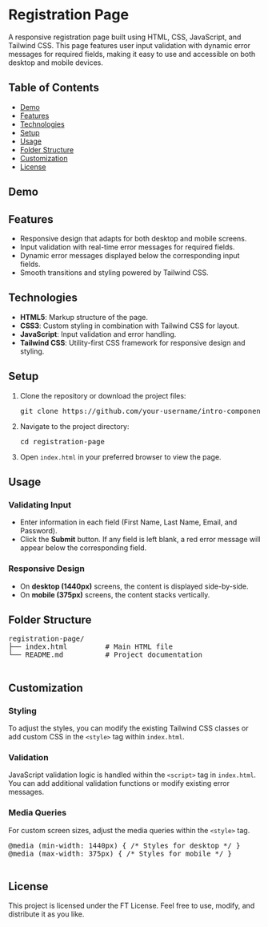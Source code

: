 <h1>Registration Page</h1>
 <p>
            A responsive registration page built using HTML, CSS, JavaScript, and Tailwind CSS. This page features user input validation with dynamic error messages for required fields, making it easy to use and accessible on both desktop and mobile devices.
        </p>

<h2>Table of Contents</h2>
<ul class="list-disc list-inside mb-6">
            <li><a href="#demo">Demo</a></li>
            <li><a href="#features">Features</a></li>
            <li><a href="#technologies">Technologies</a></li>
            <li><a href="#setup">Setup</a></li>
            <li><a href="#usage">Usage</a></li>
            <li><a href="#folder-structure">Folder Structure</a></li>
            <li><a href="#customization">Customization</a></li>
            <li><a href="#license">License</a></li>
        </ul>
<h2 id="demo" class="text-2xl font-semibold mt-8 mb-4">Demo</h2>

<h2 id="features" class="text-2xl font-semibold mt-8 mb-4">Features</h2>
        <ul class="list-disc list-inside mb-6">
            <li>Responsive design that adapts for both desktop and mobile screens.</li>
            <li>Input validation with real-time error messages for required fields.</li>
            <li>Dynamic error messages displayed below the corresponding input fields.</li>
            <li>Smooth transitions and styling powered by Tailwind CSS.</li>
        </ul>
        
<h2 id="technologies" class="text-2xl font-semibold mt-8 mb-4">Technologies</h2>
        <ul class="list-disc list-inside mb-6">
            <li><strong>HTML5</strong>: Markup structure of the page.</li>
            <li><strong>CSS3</strong>: Custom styling in combination with Tailwind CSS for layout.</li>
            <li><strong>JavaScript</strong>: Input validation and error handling.</li>
            <li><strong>Tailwind CSS</strong>: Utility-first CSS framework for responsive design and styling.</li>
        </ul>        

<h2 id="setup" class="text-2xl font-semibold mt-8 mb-4">Setup</h2>
        <ol class="list-decimal list-inside mb-6">
            <li>Clone the repository or download the project files:
                <pre class="bg-gray-200 p-3 rounded mt-2">git clone https://github.com/your-username/intro-component-with-signup-form-master.git</pre>
            </li>
            <li>Navigate to the project directory:
                <pre class="bg-gray-200 p-3 rounded mt-2">cd registration-page</pre>
            </li>
            <li>Open <code>index.html</code> in your preferred browser to view the page.</li>
        </ol>
        
 <h2 id="usage" class="text-2xl font-semibold mt-8 mb-4">Usage</h2>
   <h3 class="text-xl font-semibold mt-6 mb-2">Validating Input</h3>
        <ul class="list-disc list-inside mb-6">
            <li>Enter information in each field (First Name, Last Name, Email, and Password).</li>
            <li>Click the <strong>Submit</strong> button. If any field is left blank, a red error message will appear below the corresponding field.</li>
        </ul>
    <h3 class="text-xl font-semibold mt-6 mb-2">Responsive Design</h3>
        <ul class="list-disc list-inside mb-6">
            <li>On <strong>desktop (1440px)</strong> screens, the content is displayed side-by-side.</li>
            <li>On <strong>mobile (375px)</strong> screens, the content stacks vertically.</li>
        </ul>
 <h2 id="folder-structure" class="text-2xl font-semibold mt-8 mb-4">Folder Structure</h2>
        <pre class="bg-gray-200 p-3 rounded mb-6">
registration-page/
├── index.html         # Main HTML file   
└── README.md          # Project documentation
        </pre>
<h2 id="customization" class="text-2xl font-semibold mt-8 mb-4">Customization</h2>
        <h3 class="text-xl font-semibold mt-6 mb-2">Styling</h3>
        <p class="mb-6">To adjust the styles, you can modify the existing Tailwind CSS classes or add custom CSS in the <code>&lt;style&gt;</code> tag within <code>index.html</code>.</p>
<h3 class="text-xl font-semibold mt-6 mb-2">Validation</h3>
        <p class="mb-6">JavaScript validation logic is handled within the <code>&lt;script&gt;</code> tag in <code>index.html</code>. You can add additional validation functions or modify existing error messages.</p>

<h3 class="text-xl font-semibold mt-6 mb-2">Media Queries</h3>
        <p class="mb-6">For custom screen sizes, adjust the media queries within the <code>&lt;style&gt;</code> tag.</p>
      <pre class="bg-gray-200 p-3 rounded mb-6">
@media (min-width: 1440px) { /* Styles for desktop */ }
@media (max-width: 375px) { /* Styles for mobile */ }
        </pre>
<h2 id="license" class="text-2xl font-semibold mt-8 mb-4">License</h2>
        <p class="mb-6">
            This project is licensed under the FT License. Feel free to use, modify, and distribute it as you like.
        </p>
